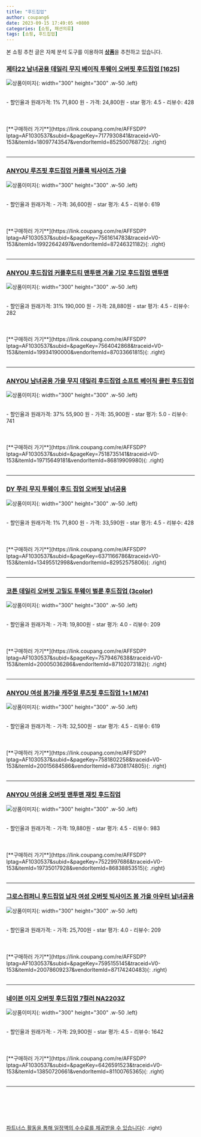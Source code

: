 ```yaml
---
title: "후드집업"
author: coupang6
date: 2023-09-15 17:49:05 +0800
categories: [쇼핑, 패션의류]
tags: [쇼핑, 후드집업]
---
```


본 쇼핑 추천 글은 자체 분석 도구를 이용하여 [**상품**](https://link.coupang.com/a/bao1ui)을 추천하고 있습니다.

### [제타22 남녀공용 데일리 무지 베이직 투웨이 오버핏 후드집업 [1625]](https://link.coupang.com/re/AFFSDP?lptag=AF1030537&subid=&pageKey=7177930841&traceid=V0-153&itemId=18097743547&vendorItemId=85250076872)

![상품이미지](https://thumbnail10.coupangcdn.com/thumbnails/remote/230x230ex/image/vendor_inventory/c49e/c261145c72698ba6fc53fc4388630baba39238592cc21a2f32451c4ae25b.jpg){: width="300" height="300" .w-50 .left}


<br>
- 할인율과 원래가격: 1%  71,800   원
- 가격: 24,800원
- star 평가: 4.5
- 리뷰수: 428
<br>
<br>
<br>
<br>
[**구매하러 가기**](https://link.coupang.com/re/AFFSDP?lptag=AF1030537&subid=&pageKey=7177930841&traceid=V0-153&itemId=18097743547&vendorItemId=85250076872){: .right}
<br>
<br>

---

### [ANYOU 루즈핏 후드집업 커플룩 빅사이즈 가을](https://link.coupang.com/re/AFFSDP?lptag=AF1030537&subid=&pageKey=7561614783&traceid=V0-153&itemId=19922642497&vendorItemId=87246321182)

![상품이미지](https://thumbnail6.coupangcdn.com/thumbnails/remote/230x230ex/image/vendor_inventory/f8be/87b3655d0ae039ed9dae8bca02beacd192f6078a3ba1c6f510b84895cafb.jpg){: width="300" height="300" .w-50 .left}


<br>
- 할인율과 원래가격: 
- 가격: 36,600원
- star 평가: 4.5
- 리뷰수: 619
<br>
<br>
<br>
<br>
[**구매하러 가기**](https://link.coupang.com/re/AFFSDP?lptag=AF1030537&subid=&pageKey=7561614783&traceid=V0-153&itemId=19922642497&vendorItemId=87246321182){: .right}
<br>
<br>

---

### [ANYOU 후드집업 커플후드티 맨투맨 겨울 기모 후드집업 맨투맨](https://link.coupang.com/re/AFFSDP?lptag=AF1030537&subid=&pageKey=7564042868&traceid=V0-153&itemId=19934190000&vendorItemId=87033661815)

![상품이미지](https://thumbnail10.coupangcdn.com/thumbnails/remote/230x230ex/image/vendor_inventory/051a/a315686ebf7d9516a9f603ba5ccd21408b4d308d1d60d00afc1c0a271702.jpg){: width="300" height="300" .w-50 .left}


<br>
- 할인율과 원래가격: 31%  190,000   원
- 가격: 28,880원
- star 평가: 4.5
- 리뷰수: 282
<br>
<br>
<br>
<br>
[**구매하러 가기**](https://link.coupang.com/re/AFFSDP?lptag=AF1030537&subid=&pageKey=7564042868&traceid=V0-153&itemId=19934190000&vendorItemId=87033661815){: .right}
<br>
<br>

---

### [ANYOU 남녀공용 가을 무지 데일리 후드집업 소프트 베이직 클린 후드집업](https://link.coupang.com/re/AFFSDP?lptag=AF1030537&subid=&pageKey=7518735141&traceid=V0-153&itemId=19715649181&vendorItemId=86819909980)

![상품이미지](https://thumbnail6.coupangcdn.com/thumbnails/remote/230x230ex/image/vendor_inventory/d13b/193dab9c168382c6181e2a496f5f32ce24fcb056a757269f6420e309d352.jpg){: width="300" height="300" .w-50 .left}


<br>
- 할인율과 원래가격: 37%  55,900   원
- 가격: 35,900원
- star 평가: 5.0
- 리뷰수: 741
<br>
<br>
<br>
<br>
[**구매하러 가기**](https://link.coupang.com/re/AFFSDP?lptag=AF1030537&subid=&pageKey=7518735141&traceid=V0-153&itemId=19715649181&vendorItemId=86819909980){: .right}
<br>
<br>

---

### [DY 쭈리 무지 투웨이 후드 집업 오버핏 남녀공용](https://link.coupang.com/re/AFFSDP?lptag=AF1030537&subid=&pageKey=6371166786&traceid=V0-153&itemId=13495512998&vendorItemId=82952575806)

![상품이미지](https://thumbnail8.coupangcdn.com/thumbnails/remote/230x230ex/image/vendor_inventory/cdf3/80b57a053c13d2742c821a682604006932b8aa716c67cfafcea404fbd9a0.jpg){: width="300" height="300" .w-50 .left}


<br>
- 할인율과 원래가격: 1%  71,800   원
- 가격: 33,590원
- star 평가: 4.5
- 리뷰수: 428
<br>
<br>
<br>
<br>
[**구매하러 가기**](https://link.coupang.com/re/AFFSDP?lptag=AF1030537&subid=&pageKey=6371166786&traceid=V0-153&itemId=13495512998&vendorItemId=82952575806){: .right}
<br>
<br>

---

### [코튼 데일리 오버핏 고밀도 투웨이 벌룬 후드집업 (3color)](https://link.coupang.com/re/AFFSDP?lptag=AF1030537&subid=&pageKey=7579467638&traceid=V0-153&itemId=20005036286&vendorItemId=87102073182)

![상품이미지](https://thumbnail7.coupangcdn.com/thumbnails/remote/230x230ex/image/vendor_inventory/2675/c0a9d271f0826ca8b69f4fde4c6edb5c93646171c1485398350e92477390.png){: width="300" height="300" .w-50 .left}


<br>
- 할인율과 원래가격: 
- 가격: 19,800원
- star 평가: 4.0
- 리뷰수: 209
<br>
<br>
<br>
<br>
[**구매하러 가기**](https://link.coupang.com/re/AFFSDP?lptag=AF1030537&subid=&pageKey=7579467638&traceid=V0-153&itemId=20005036286&vendorItemId=87102073182){: .right}
<br>
<br>

---

### [ANYOU 여성 봄가을 캐주얼 루즈핏 후드집업 1+1 M741](https://link.coupang.com/re/AFFSDP?lptag=AF1030537&subid=&pageKey=7581802258&traceid=V0-153&itemId=20015684586&vendorItemId=87308174805)

![상품이미지](https://thumbnail10.coupangcdn.com/thumbnails/remote/230x230ex/image/vendor_inventory/0df3/b5a490592aa23fd5ed71ba7b2dc4e680e36f520911a2b19a608380555e54.png){: width="300" height="300" .w-50 .left}


<br>
- 할인율과 원래가격: 
- 가격: 32,500원
- star 평가: 4.5
- 리뷰수: 619
<br>
<br>
<br>
<br>
[**구매하러 가기**](https://link.coupang.com/re/AFFSDP?lptag=AF1030537&subid=&pageKey=7581802258&traceid=V0-153&itemId=20015684586&vendorItemId=87308174805){: .right}
<br>
<br>

---

### [ANYOU 여성용 오버핏 맨투맨 재킷 후드집업](https://link.coupang.com/re/AFFSDP?lptag=AF1030537&subid=&pageKey=7522997686&traceid=V0-153&itemId=19735017928&vendorItemId=86838853515)

![상품이미지](https://thumbnail7.coupangcdn.com/thumbnails/remote/230x230ex/image/vendor_inventory/343d/d314479433780774d584c2891bf1569eebf644b06cff2d16c35d7bf7e6e2.jpg){: width="300" height="300" .w-50 .left}


<br>
- 할인율과 원래가격: 
- 가격: 19,880원
- star 평가: 4.5
- 리뷰수: 983
<br>
<br>
<br>
<br>
[**구매하러 가기**](https://link.coupang.com/re/AFFSDP?lptag=AF1030537&subid=&pageKey=7522997686&traceid=V0-153&itemId=19735017928&vendorItemId=86838853515){: .right}
<br>
<br>

---

### [그로스컴퍼니 후드집업 남자 여성 오버핏 빅사이즈 봄 가을 아우터 남녀공용](https://link.coupang.com/re/AFFSDP?lptag=AF1030537&subid=&pageKey=7595155145&traceid=V0-153&itemId=20078609237&vendorItemId=87174240483)

![상품이미지](https://thumbnail10.coupangcdn.com/thumbnails/remote/230x230ex/image/vendor_inventory/02b8/edfea97ba59f854b78f59c18e98ca774202ad887f50c645aa94194f6f88b.jpg){: width="300" height="300" .w-50 .left}


<br>
- 할인율과 원래가격: 
- 가격: 25,700원
- star 평가: 4.0
- 리뷰수: 209
<br>
<br>
<br>
<br>
[**구매하러 가기**](https://link.coupang.com/re/AFFSDP?lptag=AF1030537&subid=&pageKey=7595155145&traceid=V0-153&itemId=20078609237&vendorItemId=87174240483){: .right}
<br>
<br>

---

### [네이븐 이지 오버핏 후드집업 7컬러 NA2203Z](https://link.coupang.com/re/AFFSDP?lptag=AF1030537&subid=&pageKey=6426591523&traceid=V0-153&itemId=13850720661&vendorItemId=81100765365)

![상품이미지](https://thumbnail10.coupangcdn.com/thumbnails/remote/230x230ex/image/retail/images/2285849275879170-66a266c0-19e2-4c35-a714-b967ecd40770.jpg){: width="300" height="300" .w-50 .left}


<br>
- 할인율과 원래가격: 
- 가격: 29,900원
- star 평가: 4.5
- 리뷰수: 1642
<br>
<br>
<br>
<br>
[**구매하러 가기**](https://link.coupang.com/re/AFFSDP?lptag=AF1030537&subid=&pageKey=6426591523&traceid=V0-153&itemId=13850720661&vendorItemId=81100765365){: .right}
<br>
<br>

---
<br><br><br><br><br> [파트너스 활동을 통해 일정액의 수수료를 제공받을 수 있습니다](https://link.coupang.com/a/bao1ui){: .right}